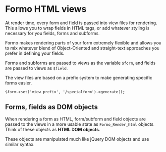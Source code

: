 # Formo HTML views

At render time, every form and field is passed into view files for rendering. This allows you to wrap fields in HTML tags, or add whatever styling is necessary for you fields, forms and subforms.

Formo makes rendering parts of your form extremely flexible and allows you to mix whatever blend of Object-Oriented and straight-text approaches you prefer in defining your fields.

Forms and subforms are passed to views as the variable `$form`, and fields are passed to views as `$field`.

The view files are based on a prefix system to make generating specific forms easier.

	$form->set('view_prefix', '/specialform')->generate();

## Forms, fields as DOM objects

When rendering a form as HTML, form/subform and field objects are passed to the views in a more usable state as `Formo_Render_html` objects. Think of these objects as **HTML DOM objects**.

These objects are manipulated much like jQuery DOM objects and use similar syntax.
